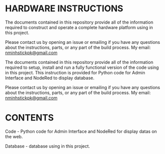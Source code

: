 # HARDWARE INSTRUCTIONS

The documents contained in this repository provide all of the information required to construct and operate a complete hardware platform using in this project.

Please contact us by opening an issue or emailing if you have any questions about the instructions, parts, or any part of the build process. My email: nminhstickpk@gmail.com

The documents contained in this repository provide all of the information required to setup, install and run a fully functional version of the code using in this project. This instruction is provided for Python code for Admin Interface and NodeRed to display database.

Please contact us by opening an issue or emailing if you have any questions about the instructions, parts, or any part of the build process. My email: nminhstickpk@gmail.com

# CONTENTS

Code - Python code for Admin Interface and NodeRed for display datas on the web.

Database - database using in this project.


